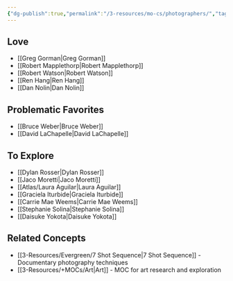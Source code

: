 ```yaml
---
{"dg-publish":true,"permalink":"/3-resources/mo-cs/photographers/","tags":["photographers","📍_MOC"],"updated":"2025-10-18T22:33:26.452-07:00"}
---
```


## Love
- [[Greg Gorman\|Greg Gorman]]
- [[Robert Mapplethorp\|Robert Mapplethorp]]
- [[Robert Watson\|Robert Watson]]
- [[Ren Hang\|Ren Hang]]
- [[Dan Nolin\|Dan Nolin]]

## Problematic Favorites
- [[Bruce Weber\|Bruce Weber]]
- [[David LaChapelle\|David LaChapelle]]

## To Explore
- [[Dylan Rosser\|Dylan Rosser]]
- [[Jaco Moretti\|Jaco Moretti]]
- [[Atlas/Laura Aguilar\|Laura Aguilar]]
- [[Graciela Iturbide\|Graciela Iturbide]]
- [[Carrie Mae Weems\|Carrie Mae Weems]]
- [[Stephanie Solina\|Stephanie Solina]]
- [[Daisuke Yokota\|Daisuke Yokota]]

## Related Concepts
- [[3-Resources/Evergreen/7 Shot Sequence\|7 Shot Sequence]] - Documentary photography techniques
- [[3-Resources/+MOCs/Art\|Art]] - MOC for art research and exploration
